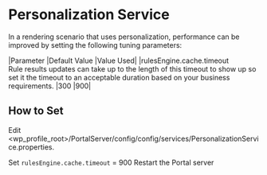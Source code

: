 # Personalization Service

In a rendering scenario that uses personalization, performance can be improved by setting the following
tuning parameters:

|Parameter |Default Value |Value Used|
|rulesEngine.cache.timeout<br>Rule results updates can take up to the length of this timeout to show up so set it the timeout to an acceptable
duration based on your business requirements. |300 |900|

## How to Set
Edit <wp_profile_root>/PortalServer/config/config/services/PersonalizationService.properties.

Set `rulesEngine.cache.timeout` = 900
Restart the Portal server
